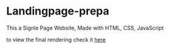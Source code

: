 # Landingpage-prepa
This a Signle Page Website, Made with HTML, CSS, JavaScript

to view the final rendering check it [here](https://prepadz.netlify.app)
